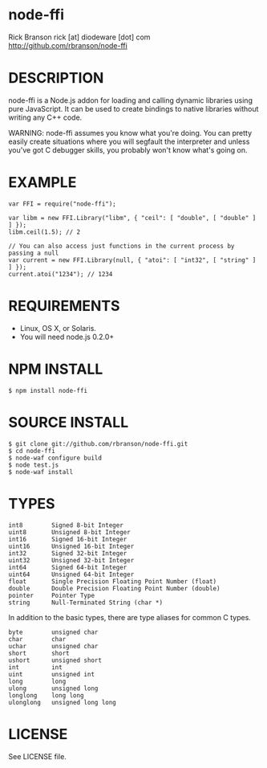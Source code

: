 # node-ffi

Rick Branson rick [at] diodeware [dot] com
http://github.com/rbranson/node-ffi

# DESCRIPTION

node-ffi is a Node.js addon for loading and calling dynamic libraries using pure JavaScript. It can be used to create bindings to native libraries without writing any C++ code.

WARNING: node-ffi assumes you know what you're doing. You can pretty easily create situations where you will segfault the interpreter and unless you've got C debugger skills, you probably won't know what's going on.

# EXAMPLE

    var FFI = require("node-ffi");

    var libm = new FFI.Library("libm", { "ceil": [ "double", [ "double" ] ] });
    libm.ceil(1.5); // 2

    // You can also access just functions in the current process by passing a null
    var current = new FFI.Library(null, { "atoi": [ "int32", [ "string" ] ] });
    current.atoi("1234"); // 1234

# REQUIREMENTS

* Linux, OS X, or Solaris.
* You will need node.js 0.2.0+

# NPM INSTALL
  
    $ npm install node-ffi

# SOURCE INSTALL

    $ git clone git://github.com/rbranson/node-ffi.git
    $ cd node-ffi
    $ node-waf configure build
    $ node test.js
    $ node-waf install

# TYPES

    int8        Signed 8-bit Integer
    uint8       Unsigned 8-bit Integer
    int16       Signed 16-bit Integer
    uint16      Unsigned 16-bit Integer
    int32       Signed 32-bit Integer
    uint32      Unsigned 32-bit Integer
    int64       Signed 64-bit Integer 
    uint64      Unsigned 64-bit Integer 
    float       Single Precision Floating Point Number (float)
    double      Double Precision Floating Point Number (double)
    pointer     Pointer Type
    string      Null-Terminated String (char *)

In addition to the basic types, there are type aliases for common C types.

    byte        unsigned char
    char        char
    uchar       unsigned char
    short       short
    ushort		unsigned short
    int			int
    uint		unsigned int
    long		long
    ulong		unsigned long
    longlong	long long
    ulonglong	unsigned long long

# LICENSE

See LICENSE file.
